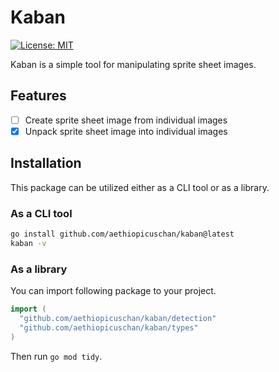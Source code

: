 # Kaban

[![License: MIT](https://img.shields.io/badge/License-MIT-brightgreen?style=flat-square)](/LICENSE)

Kaban is a simple tool for manipulating sprite sheet images.

## Features

- [ ] Create sprite sheet image from individual images
- [x] Unpack sprite sheet image into individual images

## Installation

This package can be utilized either as a CLI tool or as a library.

### As a CLI tool

```sh
go install github.com/aethiopicuschan/kaban@latest
kaban -v
```

### As a library

You can import following package to your project.

```go
import (
  "github.com/aethiopicuschan/kaban/detection"
  "github.com/aethiopicuschan/kaban/types"
)
```

Then run `go mod tidy`.
